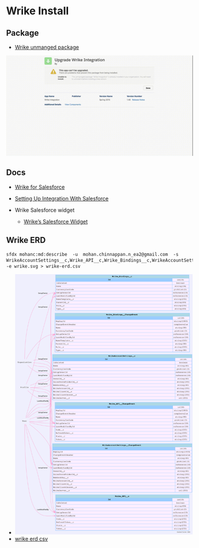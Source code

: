 # Wrike Install

## Package
- [Wrike unmanged package](https://login.salesforce.com/packaging/installPackage.apexp?p0=04tj0000001aOGn)

![package install](img/wrike-pkg-install.webm.gif)


## Docs
- [Wrike for Salesforce](https://help.wrike.com/hc/en-us/articles/360040085934#UUID-7b2e65ee-9ed0-567c-5544-b6a888027550)

- [ Setting Up Integration With Salesforce ](https://help.wrike.com/hc/en-us/articles/1500005226902#UUID-c53f39ec-78a2-1754-3a59-3ac50d21ab38)

- Wrike Salesforce widget
    - [Wrike’s Salesforce Widget](https://help.wrike.com/hc/en-us/articles/1500005226922-Wrike-s-Salesforce-Widget)

## Wrike ERD

```
sfdx mohanc:md:describe  -u  mohan.chinnappan.n_ea2@gmail.com  -s WrikeAccountSettings__c,Wrike_API__c,Wrike_Bindings__c,WrikeAccountSettings__ChangeEvent,Wrike_API__ChangeEvent,Wrike_Bindings__ChangeEvent -e wrike.svg > wrike-erd.csv

```

- ![wrike erd](./erd/wrike.svg)
- [wrike erd csv](./erd/wrike-erd.csv)